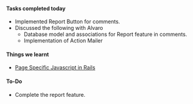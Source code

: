 #### **Tasks completed today**
   - Implemented Report Button for comments.
   - Discussed the following with Alvaro 
     - Database model and associations for Report feature in comments.
     - Implementation of Action Mailer
   
#### **Things we learnt**
  - [Page Specific Javascript in Rails](https://brandonhilkert.com/blog/page-specific-javascript-in-rails/)

#### **To-Do**
   - Complete the report feature.

